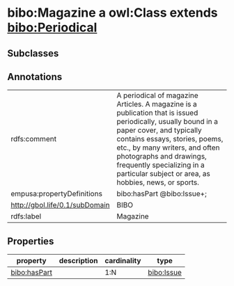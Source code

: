 # bibo:Magazine a owl:Class extends [bibo:Periodical](/ontology/bibo/Periodical)

## Subclasses

## Annotations

|||
|-----|-----|
|rdfs:comment|A periodical of magazine Articles. A magazine is a publication that is issued periodically, usually bound in a paper cover, and typically contains essays, stories, poems, etc., by many writers, and often photographs and drawings, frequently specializing in a particular subject or area, as hobbies, news, or sports.|
|empusa:propertyDefinitions|bibo:hasPart @bibo:Issue+;|
|<http://gbol.life/0.1/subDomain>|BIBO|
|rdfs:label|Magazine|

## Properties

|property|description|cardinality|type|
|-----|-----|-----|-----|
|[bibo:hasPart](/ontology/bibo/hasPart)||1:N|[bibo:Issue](/ontology/bibo/Issue)|
